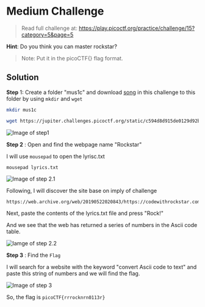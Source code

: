 
# Medium Challenge

> Read full challenge at: https://play.picoctf.org/practice/challenge/15?category=5&page=5


**Hint**: Do you think you can master rockstar?

> Note: Put it in the picoCTF{} flag format.

## Solution


**Step** 1: Create a folder "mus1c" and download [song](https://jupiter.challenges.picoctf.org/static/c594d8d915de0129d92b4c41e25a2313/lyrics.txt) in this challenge to this folder by using `mkdir` and `wget`

```sh
mkdir mus1c
```

```sh
wget https://jupiter.challenges.picoctf.org/static/c594d8d915de0129d92b4c41e25a2313/lyrics.txt
```

![Image of step1](image1.png)


**Step 2** : Open and find the webpage name "Rockstar"

I will use `mousepad` to open the lyrisc.txt 

```sh
mousepad lyrics.txt
```

![Image of step 2.1](image2.png)

Following, I will discover the site base on imply of challenge

```
https://web.archive.org/web/20190522020843/https://codewithrockstar.com/online

```

Next, paste the contents of the lyrics.txt file and press "Rock!"

And we see that the web has returned a series of numbers in the Ascii code table.

![Iamge of step 2.2](image3.png)



**Step 3** : Find the `Flag`

I will search for a website with the keyword "convert Ascii code to text" and paste this string of numbers and we will find the flag.

![Image of step 3](image4.png)


So, the flag is `picoCTF{rrrocknrn0113r}`
